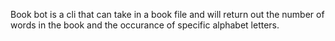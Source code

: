 Book bot is a cli that can take in a book file and will return out the number of words in the book and the occurance of specific alphabet letters.

